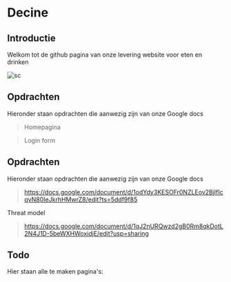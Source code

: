 # Decine

## Introductie

Welkom tot de github pagina van onze levering website voor eten en drinken

![sc]()

## Opdrachten 

 Hieronder staan opdrachten die aanwezig zijn van onze Google docs
 
 > Homepagina
 
 > Login form

## Opdrachten 

 Hieronder staan opdrachten die aanwezig zijn van onze Google docs
 
 > https://docs.google.com/document/d/1odYdy3KESOFr0NZLEov2BjlfIcqvN80IeJkrhHMwrZ8/edit?ts=5ddf9f85
 
 Threat model
 
 > https://docs.google.com/document/d/1qJ2nURQwzd2gB0Rm8qkDotL2N4J1D-5beWXHWoxidjE/edit?usp=sharing
 
 ## Todo 

Hier staan alle te maken pagina's:

